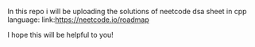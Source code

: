 
In this repo i will be uploading the solutions of neetcode dsa sheet in cpp language:
link:https://neetcode.io/roadmap

I hope this will be helpful to you!